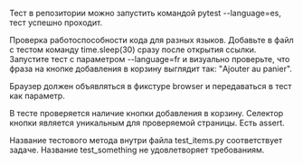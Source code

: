 Тест в репозитории можно запустить командой pytest --language=es, тест успешно проходит.

Проверка работоспособности кода для разных языков. Добавьте в файл с тестом команду time.sleep(30) сразу после открытия ссылки. Запустите тест с параметром --language=fr и визуально проверьте, что фраза на кнопке добавления в корзину выглядит так: "Ajouter au panier".

Браузер должен объявляться в фикстуре browser и передаваться в тест как параметр.

В тесте проверяется наличие кнопки добавления в корзину. Селектор кнопки является уникальным для проверяемой страницы. Есть assert.

Название тестового метода внутри файла test_items.py соответствует задаче. Название test_something не удовлетворяет требованиям.
